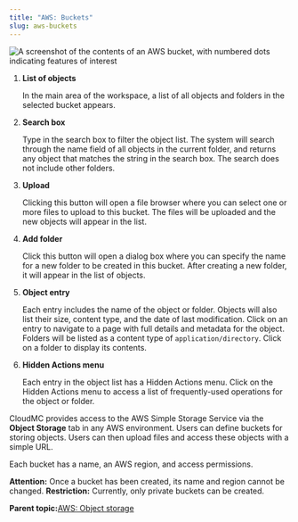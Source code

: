 ```yaml
---
title: "AWS: Buckets"
slug: aws-buckets
---
```


![A screenshot of the contents of an AWS bucket, with numbered dots indicating features of interest](/assets/aws-objectstorage-filelist-numdots-en.png)

1. **List of objects**

    In the main area of the workspace, a list of all objects and folders in the selected bucket appears.

2. **Search box**

    Type in the search box to filter the object list. The system will search through the name field of all objects in the current folder, and returns any object that matches the string in the search box. The search does not include other folders.

3. **Upload**

    Clicking this button will open a file browser where you can select one or more files to upload to this bucket. The files will be uploaded and the new objects will appear in the list.

4. **Add folder**

    Click this button will open a dialog box where you can specify the name for a new folder to be created in this bucket. After creating a new folder, it will appear in the list of objects.

5. **Object entry**

    Each entry includes the name of the object or folder. Objects will also list their size, content type, and the date of last modification. Click on an entry to navigate to a page with full details and metadata for the object. Folders will be listed as a content type of `application/directory`. Click on a folder to display its contents.

6. **Hidden Actions menu**

    Each entry in the object list has a Hidden Actions menu. Click on the Hidden Actions menu to access a list of frequently-used operations for the object or folder.

CloudMC provides access to the AWS Simple Storage Service via the **Object Storage** tab in any AWS environment. Users can define buckets for storing objects. Users can then upload files and access these objects with a simple URL.

Each bucket has a name, an AWS region, and access permissions.

**Attention:** Once a bucket has been created, its name and region cannot be changed.
**Restriction:** Currently, only private buckets can be created.

**Parent topic:**[AWS: Object storage](aws-object_storage.md)
